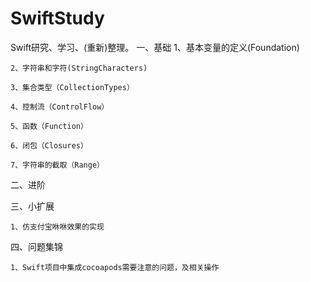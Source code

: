 # SwiftStudy
Swift研究、学习、(重新)整理。
一、基础
    1、基本变量的定义(Foundation)

    2、字符串和字符(StringCharacters)

    3、集合类型（CollectionTypes）

    4、控制流（ControlFlow）

    5、函数（Function）

    6、闭包（Closures）

    7、字符串的截取（Range）



    
二、进阶
    




三、小扩展

    1、仿支付宝咻咻效果的实现





四、问题集锦  

    1、Swift项目中集成cocoapods需要注意的问题，及相关操作
